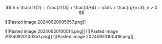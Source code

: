 

$$
S = \frac{1}{2} + \frac{2}{3} + \frac{3}{4} + \dots + \frac{n}{n+3}; n > 0
$$

![[Pasted image 20240920095957.png]]

![[Pasted image 20240920100014.png]]
![[Pasted image 20240920100351.png]]
![[Pasted image 20240920100419.png]]